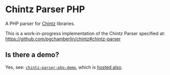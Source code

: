 Chintz Parser PHP
=================

A PHP parser for [Chintz](https://github.com/pgchamberlin/chintz#what-is-chintz) libraries.

This is a work-in-progress implementation of the Chintz Parser specified at: https://github.com/pgchamberlin/chintz#chintz-parser

## Is there a demo?

Yes, see: [`chintz-parser-php-demo`](https://github.com/pgchamberlin/chintz-parser-php-demo), which is [hosted also](http://peterchamberlin.com/experiments/chintz-parser-php-demo/index.php).
